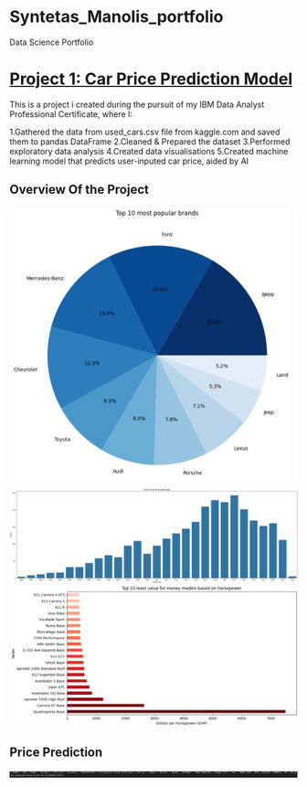 # Syntetas_Manolis_portfolio
Data Science Portfolio


# [Project 1: Car Price Prediction Model](https://github.com/manolissyn/Predicting-Used-Cars-Prices)

This is a project i created during the pursuit of my IBM Data Analyst Professional Certificate, where I:

1.Gathered the data from used_cars.csv file from kaggle.com and saved them to pandas DataFrame
2.Cleaned & Prepared the dataset
3.Performed exploratory data analysis
4.Created data visualisations
5.Created machine learning model that predicts user-inputed car price, aided by AI

## Overview Of the Project   
![](https://github.com/manolissyn/Syntetas_Manolis_portfolio/blob/main/Images/PieChart.png)
![](https://github.com/manolissyn/Syntetas_Manolis_portfolio/blob/main/Images/Countplot.png)
![](https://github.com/manolissyn/Syntetas_Manolis_portfolio/blob/main/Images/BarChart.png)

## Price Prediction
![](https://github.com/manolissyn/Syntetas_Manolis_portfolio/blob/main/Images/PricePrediction.png)
